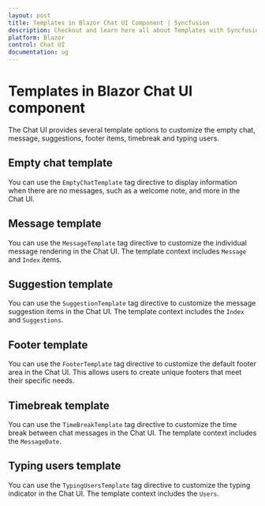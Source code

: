 ```yaml
---
layout: post
title: Templates in Blazor Chat UI Component | Syncfusion
description: Checkout and learn here all about Templates with Syncfusion Blazor Chat UI component in Blazor Server App and Blazor WebAssembly App.
platform: Blazor
control: Chat UI
documentation: ug
---
```


# Templates in Blazor Chat UI component

The Chat UI provides several template options to customize the empty chat, message, suggestions, footer items, timebreak and typing users.

## Empty chat template

You can use the `EmptyChatTemplate` tag directive to display information when there are no messages, such as a welcome note, and more in the Chat UI.

## Message template

You can use the `MessageTemplate` tag directive to customize the individual message rendering in the Chat UI. The template context includes `Message` and `Index` items.

## Suggestion template

You can use the `SuggestionTemplate` tag directive to customize the message suggestion items in the Chat UI. The template context includes the `Index` and `Suggestions`.

## Footer template

You can use the `FooterTemplate` tag directive to customize the default footer area in the Chat UI. This allows users to create unique footers that meet their specific needs.

## Timebreak template

You can use the `TimeBreakTemplate` tag directive to customize the time break between chat messages in the Chat UI. The template context includes the `MessageDate`.

## Typing users template

You can use the `TypingUsersTemplate` tag directive to customize the typing indicator in the Chat UI. The template context includes the `Users`.
